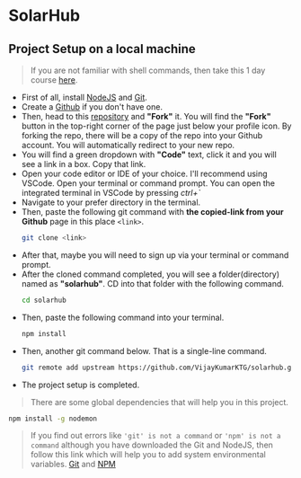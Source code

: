# SolarHub

## Project Setup on a local machine

>If you are not familiar with shell commands, then take this 1 day course [here](https://www.udacity.com/course/shell-workshop--ud206).

* First of all, install [NodeJS](https://nodejs.org/en/) and [Git](https://git-scm.com/downloads). 
* Create a [Github](https://github.com) if you don't have one.
* Then, head to this [repository](https://github.com/VijayKumarKTG/solarhub) and **"Fork"** it. You will find the **"Fork"** button in the top-right corner of the page just below your profile icon. By forking the repo, there will be a copy of the repo into your Github account. You will automatically redirect to your new repo.
* You will find a green dropdown with **"Code"** text, click it and you will see a link in a box. Copy that link.
* Open your code editor or IDE of your choice. I'll recommend using VSCode. Open your terminal or command prompt. You can open the integrated terminal in VSCode by pressing *ctrl+`*
* Navigate to your prefer directory in the terminal.
* Then, paste the following git command with **the copied-link from your Github** page in this place `<link>`.
  ```bash
  git clone <link>
  ```
* After that, maybe you will need to sign up via your terminal or command prompt.
* After the cloned command completed, you will see a folder(directory) named as **"solarhub"**. CD into that folder with the following command.
  ```bash
  cd solarhub
  ```
* Then, paste the following command into your terminal.
  ```bash
  npm install
  ```
* Then, another git command below. That is a single-line command.
  ```bash
  git remote add upstream https://github.com/VijayKumarKTG/solarhub.git
  ```
* The project setup is completed.

> There are some global dependencies that will help you in this project.
```bash
npm install -g nodemon
```
> If you find out errors like `'git' is not a command` or `'npm' is not a command` although you have downloaded the Git and NodeJS, then follow this link which will help you to add system environmental variables. [Git](https://stackoverflow.com/questions/26620312/git-installing-git-in-path-with-github-client-for-windows) and [NPM](https://stackoverflow.com/questions/27864040/fixing-npm-path-in-windows-8-and-10#:~:text=Search%20for%20Environment%20Variables%20in,nodejs%5Cnode_modules%5Cnpm%5Cbin)
